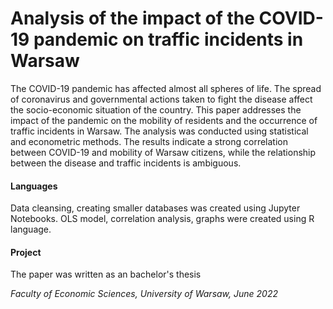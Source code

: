 # Analysis of the impact of the COVID-19 pandemic on traffic incidents in Warsaw

The COVID-19 pandemic has affected almost all spheres of life. The spread of coronavirus and governmental actions taken to fight the disease affect the socio-economic situation of the country. This paper addresses the impact of the pandemic on the mobility of residents and the occurrence of traffic incidents in Warsaw. The analysis was conducted using statistical and econometric methods. The results indicate a strong correlation between COVID-19 and mobility of Warsaw citizens, while the relationship between the disease and traffic incidents is ambiguous.

#### Languages

Data cleansing, creating smaller databases was created using Jupyter Notebooks. OLS model, correlation analysis, graphs were created using R language.

#### Project

The paper was written as an bachelor's thesis

*Faculty of Economic Sciences, University of Warsaw, June 2022* 
